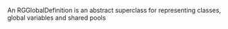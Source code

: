 An RGGlobalDefinition is an abstract superclass for representing classes, global variables and shared pools